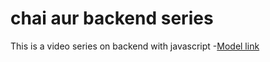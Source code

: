 # chai aur backend series

This is a video series on backend with javascript
-[Model link](https://app.eraser.io/workspace/DKEOykYaWV4Z6XiZtVaM?origin=share)